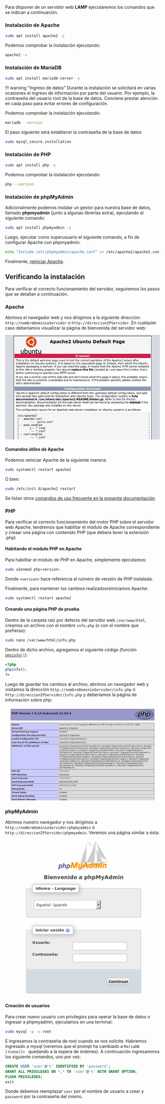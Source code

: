 Para disponer de un servidor web **LAMP** ejecutaremos los comandos que se indican a continuación. 

### Instalación de Apache

```bash
sudo apt install apache2 -y
```

Podemos comprobar la instalación ejecutando: 

```bash
apache2 -v
```

### Instalación de MaríaDB

```bash
sudo apt install mariadb-server -y
```

!!! warning "Ingreso de datos"
	Durante la instalación se solicitará en varias ocasiones el ingreso de información por parte del usuario. Por ejemplo, la contraseña del usuario root de la base de datos. Conviene prestar atención en cada paso para evitar errores de configuración. 

Podemos comprobar la instalación ejecutando: 

```bash
mariadb --version
```

El paso siguiente será establecer la contraseña de la base de datos

```bash
sudo mysql_secure_installation
```

### Instalación de PHP

```bash
sudo apt install php -y
```

Podemos comprobar la instalación ejecutando: 

```bash
php --version
```

### Instalación de phpMyAdmin
Adicionalmente podemos instalar un gestor para nuestra base de datos, llamado **phpmyadmin** (junto a algunas librerías extra), ejecutando el siguiente comando: 

```bash
sudo apt install phpmyadmin -y
```
Luego, ejecutar como superusuario el siguiente comando, a fin de configurar Apache con phpmyadmin:

```bash
echo "Include /etc/phpmyadmin/apache.conf" >> /etc/apache2/apache2.conf 
```

Finalmente, [reiniciar Apache](#comandos-utiles-de-apache). 



## Verificando la instalación

Para verificar el correcto funcionamiento del servidor, seguiremos los pasos que se detallan a continuación.

### Apache

Abrimos el navegador web y nos dirigimos a la siguiente dirección: `http://nombreDominioServidor` o `http://direccionIPServidor`. En cualquier caso deberíamos visualizar la página de bienvenida del servidor web:

![Apache](imgLamp/lampWorks.png)

#### Comandos útiles de Apache

Podemos reiniciar Apache de la siguiente manera:  

```bash
sudo systemctl restart apache2
```

O bien: 

```bash
sudo /etc/init.d/apache2 restart
```

Se listan otros [comandos de uso frecuente en la presente documentación](lamp-basics.md#gestion-general-del-servidor). 


### PHP

Para verificar el correcto funcionamiento del motor PHP sobre el servidor web Apache, tendremos que habilitar el módulo de Apache correspondiente y creaar una página con contenido PHP (que deberá tener la extensión .php)

#### Habitando el módulo PHP en Apache
Para habilitar el módulo de PHP en Apache, simplemente ejecutamos: 

```bash
sudo a2enmod php<version>
```
Donde `<version>` hace referencia al número de versión de PHP instalada. 


Finalmente, para mantener los cambios realizadosreiniciamos Apache: 

```bash
sudo systemctl restart apache2
```

#### Creando una página PHP de prueba
Dentro de la carpeta raíz por defecto del servidor web `/var/www/html`, creamos un archivo con el nombre `info.php` (o con el nombre que prefieras):

```bash
sudo nano /var/www/html/info.php
```
Dentro de dicho archivo, agregamos el siguiente código (función [`phpinfo()`](https://www.php.net/manual/es/function.phpinfo.php)):

```php
<?php
phpinfo();
?>
```
Luego de guardar los cambios al archivo, abrimos un navegador web y visitamos la dirección `http://nombreDominioServidor/info.php` ó `http://direccionIPServidor/ìnfo.php` y deberíamos la página de información sobre php:

![PHPInfo](imgLamp/lampPhpInfo.png)

### phpMyAdmin
Abrimos nuestro navegador y nos dirigimos a `http://nombreDominioServidor/phpmyadmin` ó `http://direccionIPServidor/phpmyadmin`. Veremos una página similar a ésta: 

![phpMyAdmin](imgLamp/lampPhpMyAdmin.png)

#### Creación de usuarios 
Para crear nuevo usuario con privilegios para operar la base de datos o ingresar a phpmyadmin, ejecutamos en una terminal: 

```bash
sudo mysql -p -u root
```
E ingresamos la contraseña de root cuando se nos solicite. Habremos ingresado a mysql (veremos que el prompt ha cambiado a `MariaDB [(none)]> ` quedando a la espera de órdenes). A continuación ingresaremos los siguiente comandos, uno por vez: 

```sql
CREATE USER 'user'@'%' IDENTIFIED BY 'password';
GRANT ALL PRIVILEGES ON *.* TO 'user'@'%' WITH GRANT OPTION;
FLUSH PRIVILEGES;
exit
```
Donde debemos reemplazar `user` por el nombre de usuario a crear y `password` por la contraseña del mismo. 